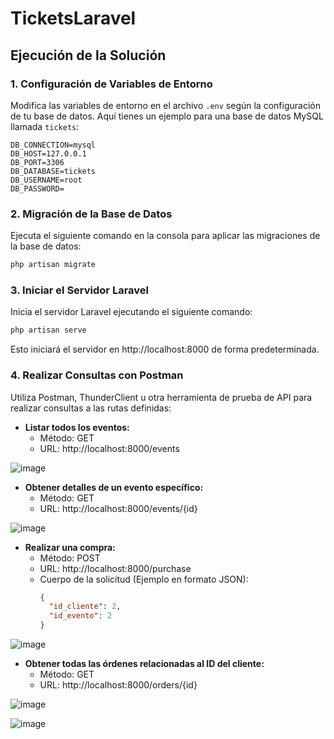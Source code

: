 # TicketsLaravel

## Ejecución de la Solución

### 1. Configuración de Variables de Entorno

Modifica las variables de entorno en el archivo `.env` según la configuración de tu base de datos. Aquí tienes un ejemplo para una base de datos MySQL llamada `tickets`:

```env
DB_CONNECTION=mysql
DB_HOST=127.0.0.1
DB_PORT=3306
DB_DATABASE=tickets
DB_USERNAME=root
DB_PASSWORD=
```

### 2. Migración de la Base de Datos

Ejecuta el siguiente comando en la consola para aplicar las migraciones de la base de datos:

```bash
php artisan migrate
```

### 3. Iniciar el Servidor Laravel

Inicia el servidor Laravel ejecutando el siguiente comando:

```bash
php artisan serve
```

Esto iniciará el servidor en http://localhost:8000 de forma predeterminada.

### 4. Realizar Consultas con Postman

Utiliza Postman, ThunderClient u otra herramienta de prueba de API para realizar consultas a las rutas definidas:

- **Listar todos los eventos:**
  - Método: GET
  - URL: http://localhost:8000/events

![image](https://github.com/Guilleerv/TicketsLaravel/assets/74439275/b8781d01-081d-41bb-a982-e11ae00daffd)

- **Obtener detalles de un evento específico:**
  - Método: GET
  - URL: http://localhost:8000/events/{id}

![image](https://github.com/Guilleerv/TicketsLaravel/assets/74439275/e825036a-8a3e-4c84-a650-1045ead16295)

- **Realizar una compra:**
  - Método: POST
  - URL: http://localhost:8000/purchase
  - Cuerpo de la solicitud (Ejemplo en formato JSON):
    ```json
    {
      "id_cliente": 2,
      "id_evento": 2
    }
    ```
![image](https://github.com/Guilleerv/TicketsLaravel/assets/74439275/56fc6fdd-2326-4f92-a802-41e6ddfe74c5)

- **Obtener todas las órdenes relacionadas al ID del cliente:**
  - Método: GET
  - URL: http://localhost:8000/orders/{id}


![image](https://github.com/Guilleerv/TicketsLaravel/assets/74439275/03bfce4f-9422-4917-8ca9-9539513bfece)

![image](https://github.com/Guilleerv/TicketsLaravel/assets/74439275/722fe4c6-c348-4f07-a3f4-e0448826aa42)
